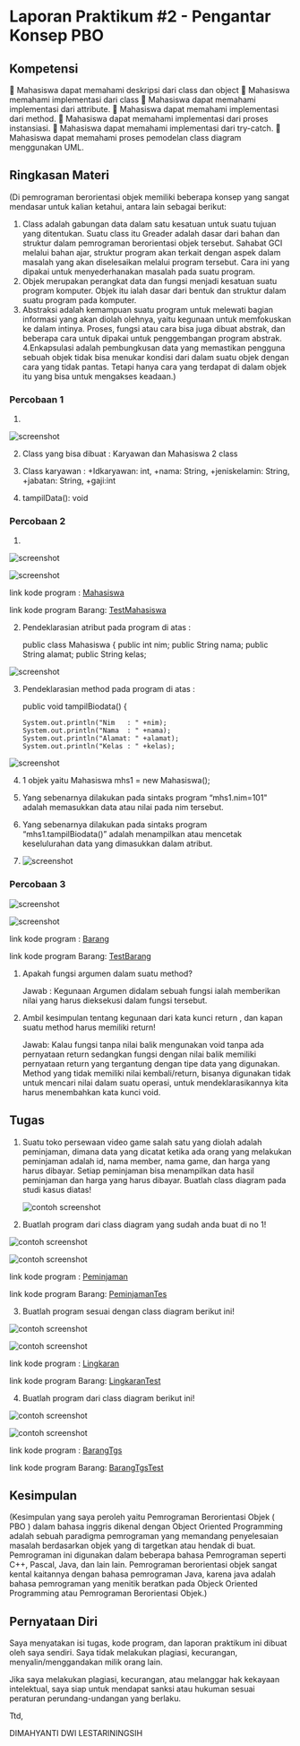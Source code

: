 # Laporan Praktikum #2 - Pengantar Konsep PBO

## Kompetensi

 Mahasiswa dapat memahami deskripsi dari class dan object 
 Mahasiswa memahami implementasi dari class 
 Mahasiswa dapat memahami implementasi dari attribute.
 Mahasiswa dapat memahami implementasi dari method. 
 Mahasiswa dapat memahami implementasi dari proses instansiasi. 
 Mahasiswa dapat memahami implementasi dari try-catch. 
 Mahasiswa dapat memahami proses pemodelan class diagram menggunakan UML. 

## Ringkasan Materi

(Di pemrograman berorientasi objek memiliki beberapa konsep yang sangat mendasar untuk kalian ketahui, antara lain sebagai berikut:

1. Class adalah gabungan data dalam satu kesatuan untuk suatu tujuan yang ditentukan. Suatu class itu Greader adalah dasar dari bahan dan struktur dalam pemrograman berorientasi objek tersebut. Sahabat GCI melalui bahan ajar, struktur program akan terkait dengan aspek dalam masalah yang akan diselesaikan melalui program tersebut. Cara ini yang dipakai untuk menyederhanakan masalah pada suatu program.
2. Objek merupakan perangkat data dan fungsi menjadi kesatuan suatu program komputer. Objek itu ialah dasar dari bentuk dan struktur dalam suatu program pada komputer.
3. Abstraksi adalah kemampuan suatu program untuk melewati bagian informasi yang akan diolah olehnya, yaitu kegunaan untuk memfokuskan ke dalam intinya. Proses, fungsi atau cara bisa juga dibuat abstrak, dan beberapa cara untuk dipakai untuk penggembangan program abstrak.
4.Enkapsulasi adalah pembungkusan data yang memastikan pengguna sebuah objek tidak bisa menukar kondisi dari dalam suatu objek dengan cara yang tidak pantas. Tetapi hanya cara yang terdapat di dalam objek itu yang bisa untuk mengakses keadaan.)


### Percobaan 1

1. 

![screenshot](img/1.PNG) 

2. Class yang bisa dibuat : Karyawan dan Mahasiswa 2 class

3. Class karyawan : +Idkaryawan: int, +nama: String, +jeniskelamin: String, +jabatan: String, +gaji:int

4. tampilData(): void

### Percobaan 2

1. 

![screenshot](img/2.PNG)

![screenshot](img/3.PNG)

link kode program : [Mahasiswa](../../src/2_Class_dan_Object/Mahasiswa.java)

link kode program Barang: [TestMahasiswa](../../src/2_Class_dan_Object/TestMahasiswa.java)

2. Pendeklarasian atribut pada program di atas :
    
    public class Mahasiswa {
    public int nim;
    public String nama;
    public String alamat;
    public String kelas; 

![screenshot](img/4.PNG)

3.  Pendeklarasian method pada program di atas :
    
    public void tampilBiodata() {
        
        System.out.println("Nim   : " +nim);
        System.out.println("Nama  : " +nama);
        System.out.println("Alamat: " +alamat);
        System.out.println("Kelas : " +kelas);

![screenshot](img/5.PNG)

4. 1 objek yaitu Mahasiswa mhs1 = new Mahasiswa();

5. Yang sebenarnya dilakukan pada sintaks program “mhs1.nim=101" adalah memasukkan data atau nilai pada nim tersebut.

6. Yang sebenarnya dilakukan pada sintaks program “mhs1.tampilBiodata()” adalah menampilkan atau mencetak keselulurahan data yang dimasukkan dalam atribut.

7. ![screenshot](img/6.PNG) 



### Percobaan 3

![screenshot](img/7.PNG)

![screenshot](img/8.PNG)

link kode program : [Barang](../../src/2_Class_dan_Object/Barang.java)

link kode program Barang: [TestBarang](../../src/2_Class_dan_Object/TestBarang.java)

1. Apakah fungsi argumen dalam suatu method?
    
    Jawab : Kegunaan Argumen didalam sebuah fungsi ialah memberikan nilai yang harus dieksekusi dalam fungsi tersebut.

2.  Ambil kesimpulan tentang kegunaan dari kata kunci return , dan kapan suatu method        harus memiliki return! 
    
    Jawab: Kalau fungsi tanpa nilai balik mengunakan void tanpa ada pernyataan return sedangkan fungsi dengan nilai balik memiliki pernyataan return yang tergantung dengan tipe data yang digunakan. Method yang tidak memiliki nilai kembali/return, bisanya digunakan tidak untuk mencari nilai dalam suatu operasi, untuk mendeklarasikannya kita harus menembahkan kata kunci void.
    


## Tugas

1. Suatu toko persewaan video game salah satu yang diolah adalah peminjaman, dimana data yang dicatat ketika ada orang yang melakukan peminjaman adalah id, nama member, nama game, dan harga yang harus dibayar. Setiap peminjaman bisa menampilkan data hasil peminjaman dan harga yang harus dibayar. Buatlah class diagram pada studi kasus diatas! 

    ![contoh screenshot](img/09.PNG)


2. Buatlah program dari class diagram yang sudah anda buat di no 1! 
    
![contoh screenshot](img/10.PNG)


![contoh screenshot](img/11.PNG)

link kode program : [Peminjaman](../../src/2_Class_dan_Object/Peminjaman.java)

link kode program Barang: [PeminjamanTes](../../src/2_Class_dan_Object/PeminjamanTest.java)


3. Buatlah program sesuai dengan class diagram berikut ini!

![contoh screenshot](img/12.PNG)


![contoh screenshot](img/13.PNG)

link kode program : [Lingkaran](../../src/2_Class_dan_Object/Lingkaran.java)

link kode program Barang: [LingkaranTest](../../src/2_Class_dan_Object/LingkaranTest.java)


4. Buatlah program dari class diagram berikut ini! 
    
![contoh screenshot](img/14.PNG)


![contoh screenshot](img/15.PNG)

link kode program : [BarangTgs](../../src/2_Class_dan_Object/BarangTgs.java)

link kode program Barang: [BarangTgsTest](../../src/2_Class_dan_Object/BarangTgsTest.java)


## Kesimpulan

(Kesimpulan yang saya peroleh yaitu Pemrograman Berorientasi Objek ( PBO ) dalam bahasa inggris dikenal dengan Object Oriented Programming adalah sebuah paradigma pemrograman yang memandang penyelesaian masalah berdasarkan objek yang di targetkan atau hendak di buat. Pemrograman ini digunakan dalam beberapa bahasa Pemrograman seperti C++, Pascal, Java, dan lain lain. Pemrograman berorientasi objek sangat kental kaitannya dengan bahasa pemrograman Java, karena java adalah bahasa pemrograman yang menitik beratkan pada Objeck Oriented Programming atau Pemrograman Berorientasi Objek.)

## Pernyataan Diri

Saya menyatakan isi tugas, kode program, dan laporan praktikum ini dibuat oleh saya sendiri. Saya tidak melakukan plagiasi, kecurangan, menyalin/menggandakan milik orang lain.

Jika saya melakukan plagiasi, kecurangan, atau melanggar hak kekayaan intelektual, saya siap untuk mendapat sanksi atau hukuman sesuai peraturan perundang-undangan yang berlaku.

Ttd,

DIMAHYANTI DWI LESTARININGSIH